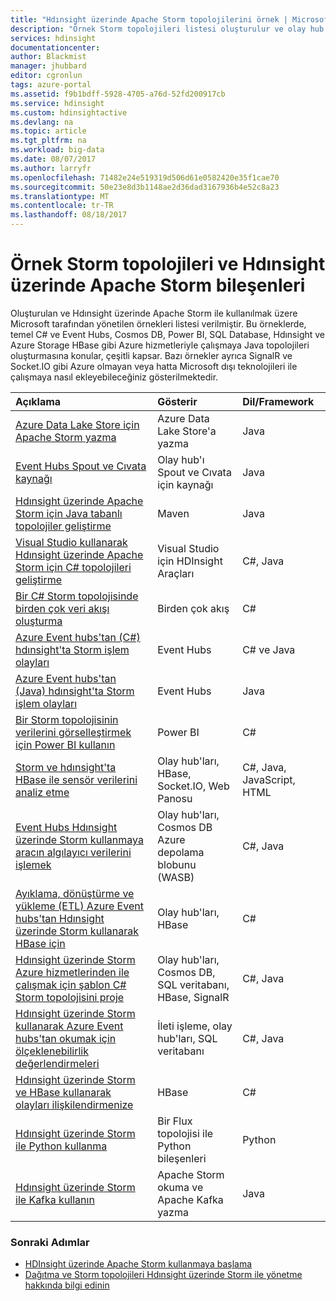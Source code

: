 ```yaml
---
title: "Hdınsight üzerinde Apache Storm topolojilerini örnek | Microsoft Docs"
description: "Örnek Storm topolojileri listesi oluşturulur ve olay hub'larıyla çalışma ve temel C# ve Java topolojileri dahil olmak üzere Hdınsight üzerinde Apache Storm ile test."
services: hdinsight
documentationcenter: 
author: Blackmist
manager: jhubbard
editor: cgronlun
tags: azure-portal
ms.assetid: f9b1bdff-5928-4705-a76d-52fd200917cb
ms.service: hdinsight
ms.custom: hdinsightactive
ms.devlang: na
ms.topic: article
ms.tgt_pltfrm: na
ms.workload: big-data
ms.date: 08/07/2017
ms.author: larryfr
ms.openlocfilehash: 71482e24e519319d506d61e0582420e35f1cae70
ms.sourcegitcommit: 50e23e8d3b1148ae2d36dad3167936b4e52c8a23
ms.translationtype: MT
ms.contentlocale: tr-TR
ms.lasthandoff: 08/18/2017
---
```

# <a name="example-storm-topologies-and-components-for-apache-storm-on-hdinsight"></a>Örnek Storm topolojileri ve Hdınsight üzerinde Apache Storm bileşenleri

Oluşturulan ve Hdınsight üzerinde Apache Storm ile kullanılmak üzere Microsoft tarafından yönetilen örnekleri listesi verilmiştir. Bu örneklerde, temel C# ve Event Hubs, Cosmos DB, Power BI, SQL Database, Hdınsight ve Azure Storage HBase gibi Azure hizmetleriyle çalışmaya Java topolojileri oluşturmasına konular, çeşitli kapsar. Bazı örnekler ayrıca SignalR ve Socket.IO gibi Azure olmayan veya hatta Microsoft dışı teknolojileri ile çalışmaya nasıl ekleyebileceğiniz gösterilmektedir.

| Açıklama | Gösterir | Dil/Framework |
|:--- |:--- |:--- |
| [Azure Data Lake Store için Apache Storm yazma](hdinsight-storm-write-data-lake-store.md) |Azure Data Lake Store'a yazma |Java |
| [Event Hubs Spout ve Cıvata kaynağı](https://github.com/apache/storm/tree/master/external/storm-eventhubs) |Olay hub'ı Spout ve Cıvata için kaynağı |Java |
| [Hdınsight üzerinde Apache Storm için Java tabanlı topolojiler geliştirme][5797064f] |Maven |Java |
| [Visual Studio kullanarak Hdınsight üzerinde Apache Storm için C# topolojileri geliştirme][16fce2d1] |Visual Studio için HDInsight Araçları |C#, Java |
| [Bir C# Storm topolojisinde birden çok veri akışı oluşturma][ec5a4064] |Birden çok akış |C# |
| [Azure Event hubs'tan (C#) hdınsight'ta Storm işlem olayları][844d1d81] |Event Hubs |C# ve Java |
| [Azure Event hubs'tan (Java) hdınsight'ta Storm işlem olayları](hdinsight-storm-develop-java-event-hub-topology.md) |Event Hubs |Java |
| [Bir Storm topolojisinin verilerini görselleştirmek için Power BI kullanın][94d15238] |Power BI |C# |
| [Storm ve hdınsight'ta HBase ile sensör verilerini analiz etme][ab894747] |Olay hub'ları, HBase, Socket.IO, Web Panosu |C#, Java, JavaScript, HTML |
| [Event Hubs Hdınsight üzerinde Storm kullanmaya aracın algılayıcı verilerini işlemek][246ee964] |Olay hub'ları, Cosmos DB Azure depolama blobunu (WASB) |C#, Java |
| [Ayıklama, dönüştürme ve yükleme (ETL) Azure Event hubs'tan Hdınsight üzerinde Storm kullanarak HBase için][b4b68194] |Olay hub'ları, HBase |C# |
| [Hdınsight üzerinde Storm Azure hizmetlerinden ile çalışmak için şablon C# Storm topolojisini proje][ce0c02a2] |Olay hub'ları, Cosmos DB, SQL veritabanı, HBase, SignalR |C#, Java |
| [Hdınsight üzerinde Storm kullanarak Azure Event hubs'tan okumak için ölçeklenebilirlik değerlendirmeleri][d6c540e3] |İleti işleme, olay hub'ları, SQL veritabanı |C#, Java |
| [Hdınsight üzerinde Storm ve HBase kullanarak olayları ilişkilendirmenize](hdinsight-storm-correlation-topology.md) |HBase |C# |
| [Hdınsight üzerinde Storm ile Python kullanma](hdinsight-storm-develop-python-topology.md) |Bir Flux topolojisi ile Python bileşenleri |Python |
| [Hdınsight üzerinde Storm ile Kafka kullanın](hdinsight-apache-storm-with-kafka.md) | Apache Storm okuma ve Apache Kafka yazma | Java |

### <a name="next-steps"></a>Sonraki Adımlar

* [HDInsight üzerinde Apache Storm kullanmaya başlama][2b8c3488]
* [Dağıtma ve Storm topolojileri Hdınsight üzerinde Storm ile yönetme hakkında bilgi edinin][6eb0d3b8]

[2b8c3488]: hdinsight-apache-storm-tutorial-get-started-linux.md "Hdınsight kümesinde bir Storm oluşturmak ve örnek topolojileri dağıtmak için Storm panosunu kullanma hakkında bilgi edinin."
[6eb0d3b8]: hdinsight-storm-deploy-monitor-topology.md "Dağıtmak ve yönetmek için Visual Studio web tabanlı Storm panosunu ve Storm kullanıcı Arabirimi veya Hdınsight araçları kullanarak topolojiler öğrenin."
[16fce2d1]: hdinsight-storm-develop-csharp-visual-studio-topology.md "Visual Studio için Hdınsight araçları kullanarak C# Storm topolojileri oluşturmayı öğrenin."
[5797064f]: hdinsight-storm-develop-java-topology.md "Temel wordcount topoloji oluşturarak Maven kullanarak Java Storm topolojilerini oluşturmayı öğrenin."
[94d15238]: hdinsight-storm-power-bi-topology.md "Bir C# topolojisi için Power BI veri yazma, ardından bir grafik ve Pano verilerden oluşturmayı gösterir."
[ec5a4064]: https://github.com/Blackmist/csharp-storm-example "C# öğesinde uygulanan bir wordcount gerçekleştirir temel bir Storm topolojisini gösterir. Bu ayrıca bir C# topolojisi içinde birden çok veri akışlarını oluşturulacağını gösterir."
[844d1d81]: hdinsight-storm-develop-csharp-event-hub-topology.md "Okuma ve Hdınsight üzerinde Storm ile Azure Event hubs'tan veri yazma öğrenin."
[ab894747]: hdinsight-storm-sensor-data-analysis.md "(İsteğe bağlı olarak) için HBase depolamak ve Apache Storm Hdınsight'ta Azure Event Hubs algılayıcı verilerini işlemek, D3.js kullanarak görselleştirmek için nasıl kullanılacağını öğrenin."
[246ee964]: https://github.com/hdinsight/hdinsight-storm-examples/blob/master/IotExample/README.md "Bir Storm topolojisinin Azure olay hub'larından iletileri okumak, veri başvurmak için Azure Cosmos DB'den belgeleri okuyun ve verileri Azure depolamasına kaydetmek için nasıl kullanılacağını öğrenin."
[d6c540e3]: https://github.com/hdinsight/hdinsight-storm-examples/blob/master/EventCountExample "Azure Event Hubs okunurken ve Hdınsight üzerinde Apache Storm kullanarak SQL veritabanına depolanmasını verimlilik göstermek için birkaç topoloji."
[b4b68194]: https://github.com/hdinsight/hdinsight-storm-examples/blob/master/RealTimeETLExample "Azure Event Hubs'tan gelen, toplam veri okuma & verileri dönüştürmek ve ardından hdınsight'ta HBase için depolamak öğrenin."
[ce0c02a2]: https://github.com/hdinsight/hdinsight-storm-examples/tree/master/templates/HDInsightStormExamples "Bu proje spout'lar, Cıvatalar ve Event Hubs, Cosmos DB ve SQL veritabanı gibi çeşitli Azure hizmetleriyle etkileşime Topolojileri için şablonlar içerir."

